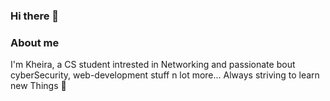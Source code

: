 ### Hi there 👋
### About me 
I'm Kheira, a CS student intrested in Networking and passionate bout cyberSecurity, web-development stuff n lot more...
Always striving to learn new Things 💪 

